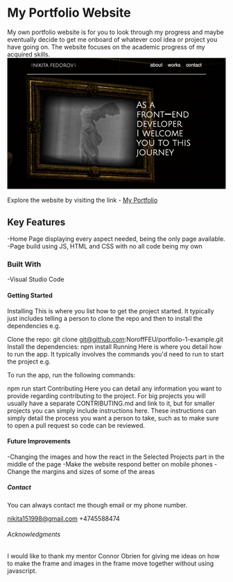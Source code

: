 <h1>My Portfolio Website</h1>

My own portfolio website is for you to look through my progress and maybe eventually decide to get me onboard of whatever cool idea or project you have going on. The website focuses on the academic progress of my acquired skills.
$~$
![Image of the upper part of the website](./images/portfolio-img.jpg)

Explore the website by visiting the link - [My Portfolio](https://nikitas-portfolio.netlify.app/)

<h2>Key Features</h2>
-Home Page displaying every aspect needed, being the only page available. 
-Page build using JS, HTML and CSS with no all code being my own

<h3>Built With</h3>
-Visual Studio Code

<h4>Getting Started</h4>
Installing
This is where you list how to get the project started. It typically just includes telling a person to clone the repo and then to install the dependencies e.g.

Clone the repo:
git clone git@github.com:NoroffFEU/portfolio-1-example.git
Install the dependencies:
npm install
Running
Here is where you detail how to run the app. It typically involves the commands you'd need to run to start the project e.g.

To run the app, run the following commands:

npm run start
Contributing
Here you can detail any information you want to provide regarding contributing to the project. For big projects you will usually have a separate CONTRIBUTING.md and link to it, but for smaller projects you can simply include instructions here. These instructions can simply detail the process you want a person to take, such as to make sure to open a pull request so code can be reviewed.

<h4>Future Improvements</h4>
-Changing the images and how the react in the Selected Projects part in the middle of the page
-Make the website respond better on mobile phones
-Change the margins and sizes of some of the areas

<h5>Contact</h5>
You can always contact me though email or my phone number.

nikita151998@gmail.com
+4745588474

<h6>Acknowledgments</h6>
I would like to thank my mentor Connor Obrien for giving me ideas on how to make the frame and images in the frame move together without using javascript.
